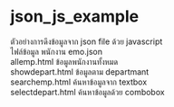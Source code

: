 # json_js_example

ตัวอย่างการดึงข้อมูลจาก json file ด้วย javascript <br>
ไฟล์ข้อมูล พนักงาน emo.json<br>
allemp.html ข้อมูลพนักงานทั้งหมด<br>
showdepart.html ข้อมูลตาม departmant<br>
searchemp.html ค้นหาข้อมูลจาก textbox<br>
selectdepart.html ค้นหาข้อมูลด้วย combobox<br>
